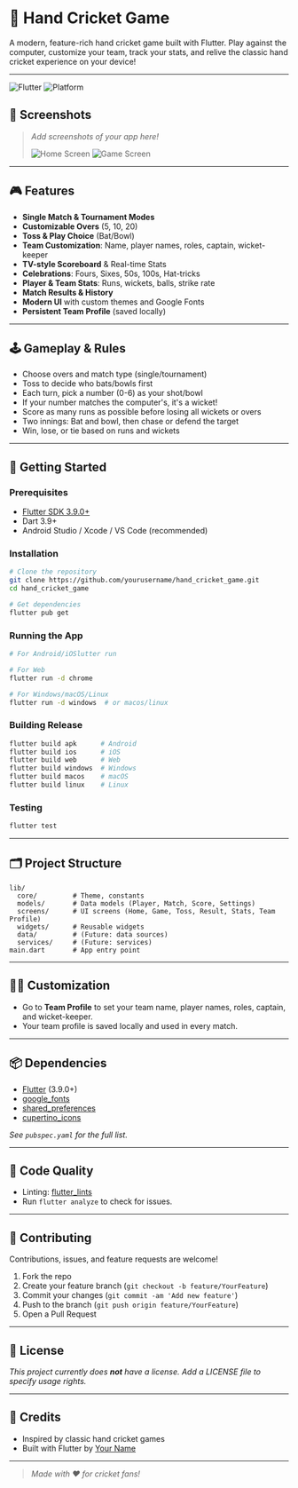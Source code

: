 # 🏏 Hand Cricket Game

A modern, feature-rich hand cricket game built with Flutter. Play against the computer, customize your team, track your stats, and relive the classic hand cricket experience on your device!

---

![Flutter](https://img.shields.io/badge/Flutter-3.9.0-blue?logo=flutter)
![Platform](https://img.shields.io/badge/Platform-Android%20%7C%20iOS%20%7C%20Web%20%7C%20Windows%20%7C%20macOS%20%7C%20Linux-blue)

## 📸 Screenshots

> _Add screenshots of your app here!_
> 
> ![Home Screen](docs/screenshots/home.png)
> ![Game Screen](docs/screenshots/game.png)

---

## 🎮 Features

- **Single Match & Tournament Modes**
- **Customizable Overs** (5, 10, 20)
- **Toss & Play Choice** (Bat/Bowl)
- **Team Customization**: Name, player names, roles, captain, wicket-keeper
- **TV-style Scoreboard** & Real-time Stats
- **Celebrations**: Fours, Sixes, 50s, 100s, Hat-tricks
- **Player & Team Stats**: Runs, wickets, balls, strike rate
- **Match Results & History**
- **Modern UI** with custom themes and Google Fonts
- **Persistent Team Profile** (saved locally)

---

## 🕹️ Gameplay & Rules

- Choose overs and match type (single/tournament)
- Toss to decide who bats/bowls first
- Each turn, pick a number (0-6) as your shot/bowl
- If your number matches the computer's, it's a wicket!
- Score as many runs as possible before losing all wickets or overs
- Two innings: Bat and bowl, then chase or defend the target
- Win, lose, or tie based on runs and wickets

---

## 🚀 Getting Started

### Prerequisites
- [Flutter SDK 3.9.0+](https://docs.flutter.dev/get-started/install)
- Dart 3.9+
- Android Studio / Xcode / VS Code (recommended)

### Installation
```bash
# Clone the repository
git clone https://github.com/yourusername/hand_cricket_game.git
cd hand_cricket_game

# Get dependencies
flutter pub get
```

### Running the App
```bash
# For Android/iOSlutter run

# For Web
flutter run -d chrome

# For Windows/macOS/Linux
flutter run -d windows  # or macos/linux
```

### Building Release
```bash
flutter build apk      # Android
flutter build ios      # iOS
flutter build web      # Web
flutter build windows  # Windows
flutter build macos    # macOS
flutter build linux    # Linux
```

### Testing
```bash
flutter test
```

---

## 🗂️ Project Structure

```
lib/
  core/         # Theme, constants
  models/       # Data models (Player, Match, Score, Settings)
  screens/      # UI screens (Home, Game, Toss, Result, Stats, Team Profile)
  widgets/      # Reusable widgets
  data/         # (Future: data sources)
  services/     # (Future: services)
main.dart       # App entry point
```

---

## 🧑‍💻 Customization
- Go to **Team Profile** to set your team name, player names, roles, captain, and wicket-keeper.
- Your team profile is saved locally and used in every match.

---

## 📦 Dependencies
- [Flutter](https://flutter.dev/) (3.9.0+)
- [google_fonts](https://pub.dev/packages/google_fonts)
- [shared_preferences](https://pub.dev/packages/shared_preferences)
- [cupertino_icons](https://pub.dev/packages/cupertino_icons)

_See `pubspec.yaml` for the full list._

---

## 🧹 Code Quality
- Linting: [flutter_lints](https://pub.dev/packages/flutter_lints)
- Run `flutter analyze` to check for issues.

---

## 🤝 Contributing

Contributions, issues, and feature requests are welcome!

1. Fork the repo
2. Create your feature branch (`git checkout -b feature/YourFeature`)
3. Commit your changes (`git commit -am 'Add new feature'`)
4. Push to the branch (`git push origin feature/YourFeature`)
5. Open a Pull Request

---

## 📄 License

_This project currently does **not** have a license. Add a LICENSE file to specify usage rights._

---

## 🙏 Credits
- Inspired by classic hand cricket games
- Built with Flutter by [Your Name](https://github.com/yourusername)

---

> _Made with ❤️ for cricket fans!_
